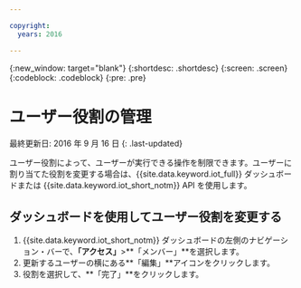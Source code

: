 ```yaml
---

copyright:
  years: 2016

---
```


{:new_window: target="blank"}
{:shortdesc: .shortdesc}
{:screen: .screen}
{:codeblock: .codeblock}
{:pre: .pre}

# ユーザー役割の管理
最終更新日: 2016 年 9 月 16 日
{: .last-updated}

ユーザー役割によって、ユーザーが実行できる操作を制限できます。ユーザーに割り当てた役割を変更する場合は、{{site.data.keyword.iot_full}} ダッシュボードまたは {{site.data.keyword.iot_short_notm}} API を使用します。

## ダッシュボードを使用してユーザー役割を変更する

1. {{site.data.keyword.iot_short_notm}} ダッシュボードの左側のナビゲーション・バーで、**「アクセス」**>**「メンバー」**を選択します。
2. 更新するユーザーの横にある**「編集」**アイコンをクリックします。
3. 役割を選択して、**「完了」**をクリックします。

<!-- 
## Changing a user role by using the API

For information on using the API to change a user role, see the [{{site.data.keyword.iot_short_notm}} API documentation](https://docs.internetofthings.ibmcloud.com/swagger/v0002.html).
-->
